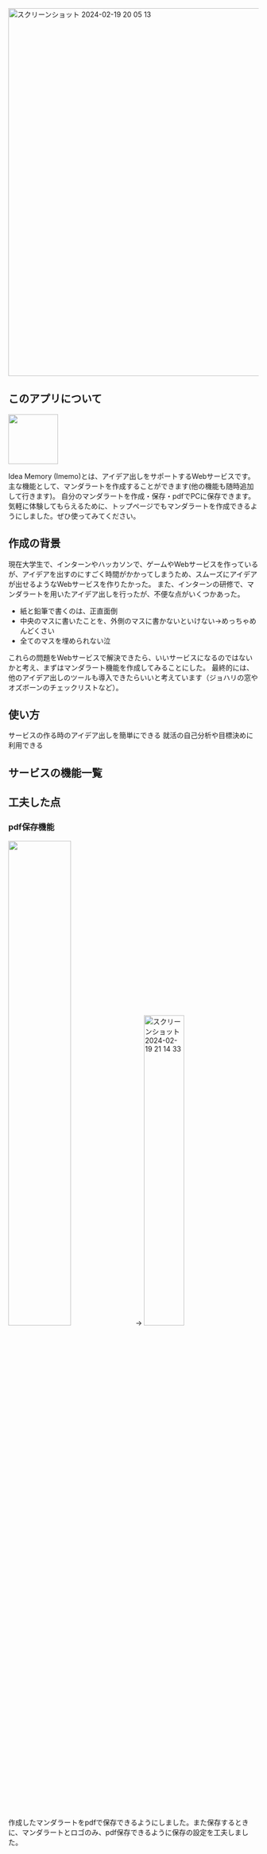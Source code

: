 <img width="740" alt="スクリーンショット 2024-02-19 20 05 13" src="https://github.com/iwatanabee/Idea-memory/assets/83575309/e12862cc-cc28-4694-a7e6-33d628db8a1c">

## このアプリについて
<img src="https://github.com/iwatanabee/Idea-memory/assets/83575309/492b3cb2-7943-4305-9c91-2b4c836bc469" width="100" height="100">  

Idea Memory (Imemo)とは、アイデア出しをサポートするWebサービスです。
主な機能として、マンダラートを作成することができます(他の機能も随時追加して行きます)。
自分のマンダラートを作成・保存・pdfでPCに保存できます。
気軽に体験してもらえるために、トップページでもマンダラートを作成できるようにしました。ぜひ使ってみてください。

## 作成の背景
現在大学生で、インターンやハッカソンで、ゲームやWebサービスを作っているが、アイデアを出すのにすごく時間がかかってしまうため、スムーズにアイデアが出せるようなWebサービスを作りたかった。
また、インターンの研修で、マンダラートを用いたアイデア出しを行ったが、不便な点がいくつかあった。
- 紙と鉛筆で書くのは、正直面倒
- 中央のマスに書いたことを、外側のマスに書かないといけない→めっちゃめんどくさい
- 全てのマスを埋められない泣

これらの問題をWebサービスで解決できたら、いいサービスになるのではないかと考え、まずはマンダラート機能を作成してみることにした。
最終的には、他のアイデア出しのツールも導入できたらいいと考えています（ジョハリの窓やオズボーンのチェックリストなど）。


## 使い方
サービスの作る時のアイデア出しを簡単にできる
就活の自己分析や目標決めに利用できる

## サービスの機能一覧

## 工夫した点
### pdf保存機能  
<img width="50%" src="https://github.com/iwatanabee/Idea-memory/assets/83575309/7d763a56-04bb-494e-a97d-a18483586da4">
<!-- <img width="10%" src="https://github.com/iwatanabee/Idea-memory/assets/83575309/6a1e6161-5766-4edf-9adf-1ca3048655c3"> -->
→
<img width="40%" alt="スクリーンショット 2024-02-19 21 14 33" src="https://github.com/iwatanabee/Idea-memory/assets/83575309/a68eca54-9df2-40a3-83a2-0374a909edaa">  

作成したマンダラートをpdfで保存できるようにしました。また保存するときに、マンダラートとロゴのみ、pdf保存できるように保存の設定を工夫しました。

